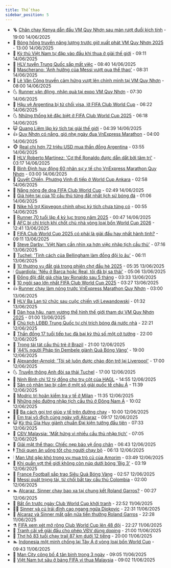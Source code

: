 ```yaml
---
title: Thể thao
sidebar_position: 5
---
```


<!-- vnexpress-the-thao:START -->
- 🪜 [Chân chạy Kenya dẫn đầu VM Quy Nhơn sau màn rượt đuổi kịch tính](https://vnexpress.net/truc-tiep-vnexpress-marathon-quy-nhon-2025-4898920.html) - 19:00 14/06/2025
- 🦩 [Bóng hồng truyền năng lượng trước giờ xuất phát VM Quy Nhơn 2025](https://vnexpress.net/bong-hong-truyen-nang-luong-truoc-gio-xuat-phat-vm-quy-nhon-2025-4898895.html) - 13:00 14/06/2025
- 🧰 [Kỳ thủ Việt Nam tự đập vào đầu khi thua ở giải thế giới](https://vnexpress.net/ky-thu-viet-nam-tu-dap-vao-dau-khi-thua-o-giai-the-gioi-4898866.html) - 09:11 14/06/2025
- 🤗 [HLV tuyển Trung Quốc sắp mất việc](https://vnexpress.net/hlv-tuyen-trung-quoc-sap-mat-viec-4898863.html) - 08:40 14/06/2025
- 🥳 [Mascherano: &#39;Ảnh hưởng của Messi vượt qua thể thao&#39;](https://vnexpress.net/mascherano-anh-huong-cua-messi-vuot-qua-the-thao-4898783.html) - 08:31 14/06/2025
- 🦣 [Lê Văn Công truyền cảm hứng vượt lên chính mình tại VM Quy Nhơn](https://vnexpress.net/le-van-cong-truyen-cam-hung-vuot-len-chinh-minh-tai-vm-quy-nhon-4898796.html) - 08:00 14/06/2025
- 🌜 [Runner vận động, nhận quà tại expo VM Quy Nhơn](https://video.vnexpress.net/runner-van-dong-nhan-qua-tai-expo-vm-quy-nhon-4898760.html) - 07:30 14/06/2025
- 🫶 [Hậu vệ Argentina bị từ chối visa, lỡ FIFA Club World Cup](https://vnexpress.net/hau-ve-argentina-bi-tu-choi-visa-lo-fifa-club-world-cup-4898826.html) - 06:22 14/06/2025
- 🌜 [Những thống kê đặc biệt ở FIFA Club World Cup 2025](https://vnexpress.net/nhung-thong-ke-dac-biet-o-fifa-club-world-cup-2025-4898827.html) - 06:18 14/06/2025
- 😺 [Quang Liêm lập kỳ tích tại giải thế giới](https://vnexpress.net/quang-liem-lap-ky-tich-tai-giai-the-gioi-4898779.html) - 04:39 14/06/2025
- 👍 [Quy Nhơn có nắng, gió nhẹ ngày đua VnExpress Marathon](https://vnexpress.net/quy-nhon-co-nang-gio-nhe-ngay-dua-vnexpress-marathon-4898735.html) - 04:00 14/06/2025
- 🐵 [Real chi hơn 72 triệu USD mua thần đồng Argentina](https://vnexpress.net/real-chi-hon-72-trieu-usd-mua-than-dong-argentina-4898767.html) - 03:55 14/06/2025
- 💫 [HLV Roberto Martinez: &#39;Cơ thể Ronaldo được dẫn dắt bởi tâm trí&#39;](https://vnexpress.net/hlv-roberto-martinez-co-the-ronaldo-duoc-dan-dat-boi-tam-tri-4895493.html) - 03:17 14/06/2025
- 🦆 [Bình Định huy động 60 nhân sự y tế cho VnExpress Marathon Quy Nhơn](https://vnexpress.net/binh-dinh-huy-dong-60-nhan-su-y-te-cho-vnexpress-marathon-quy-nhon-4898744.html) - 03:00 14/06/2025
- 🙉 [Quyết Chiến, Phương Vinh đi tiếp ở World Cup Ankara](https://vnexpress.net/quyet-chien-phuong-vinh-di-tiep-o-world-cup-ankara-4898714.html) - 02:58 14/06/2025
- 📝 [Nắng nóng đe dọa FIFA Club World Cup](https://vnexpress.net/nang-nong-de-doa-fifa-club-world-cup-4898696.html) - 02:49 14/06/2025
- 💯 [Giá hiện tại của 10 cầu thủ từng đắt nhất lịch sử bóng đá](https://vnexpress.net/gia-hien-tai-cua-10-cau-thu-tung-dat-nhat-lich-su-bong-da-4898421.html) - 01:06 14/06/2025
- 🌈 [Nike hỗ trợ Kipyegon chinh phục kỳ tích chưa từng có](https://vnexpress.net/nike-ho-tro-kipyegon-chinh-phuc-ky-tich-chua-tung-co-4898677.html) - 00:55 14/06/2025
- 🦩 [Runner 70 tuổi lập 4 kỷ lục trong năm 2025](https://vnexpress.net/runner-70-tuoi-lap-4-ky-luc-trong-nam-2025-4898684.html) - 00:47 14/06/2025
- 🐲 [AFC bị chỉ trích khi chốt chủ nhà vòng loại bốn World Cup 2026](https://vnexpress.net/afc-bi-chi-trich-khi-chot-chu-nha-vong-loai-bon-world-cup-2026-4898617.html) - 12:41 13/06/2025
- 🌁 [FIFA Club World Cup 2025 có phải là giải đấu hay nhất hành tinh?](https://vnexpress.net/fifa-club-world-cup-2025-co-phai-la-giai-dau-hay-nhat-hanh-tinh-4898530.html) - 09:11 13/06/2025
- 💯 [Steve Darby: &#39;Việt Nam cần nhìn xa hơn việc nhập tịch cầu thủ&#39;](https://vnexpress.net/steve-darby-viet-nam-can-nhin-xa-hon-viec-nhap-tich-cau-thu-4898207.html) - 07:16 13/06/2025
- 🌝 [Tuchel: &#39;Tính cách của Bellingham làm đồng đội lo âu&#39;](https://vnexpress.net/tuchel-tinh-cach-cua-bellingham-lam-dong-doi-lo-au-4898415.html) - 06:11 13/06/2025
- 🤖 [10 thương vụ đắt giá trong phiên chợ đầu hè 2025](https://vnexpress.net/10-thuong-vu-dat-gia-trong-phien-cho-dau-he-2025-4897872.html) - 05:35 13/06/2025
- 🕯 [Guardiola: &#39;Nếu ở Barca hoặc Real, tôi đã bị sa thải&#39;](https://vnexpress.net/guardiola-neu-o-barca-hoac-real-toi-da-bi-sa-thai-4898253.html) - 05:06 13/06/2025
- 🧰 [Đồng đội đắt giá chia tay Ronaldo sau 5 tháng](https://vnexpress.net/dong-doi-dat-gia-chia-tay-ronaldo-sau-5-thang-4898211.html) - 03:33 13/06/2025
- 🥳 [10 ngôi sao lớn nhất FIFA Club World Cup 2025](https://vnexpress.net/10-ngoi-sao-lon-nhat-fifa-club-world-cup-2025-4898032.html) - 03:27 13/06/2025
- 👍 [Runner chạy làm nóng trước VnExpress Marathon Quy Nhơn](https://vnexpress.net/runner-chay-lam-nong-truoc-vnexpress-marathon-quy-nhon-4898276.html) - 03:00 13/06/2025
- 💪 [HLV Ba Lan từ chức sau cuộc chiến với Lewandowski](https://vnexpress.net/hlv-ba-lan-tu-chuc-sau-cuoc-chien-voi-lewandowski-4898203.html) - 01:32 13/06/2025
- 👹 [Dàn hoa hậu, nam vương thể hình thế giới tham dự VM Quy Nhơn 2025](https://vnexpress.net/dan-hoa-hau-nam-vuong-the-hinh-the-gioi-tham-du-vm-quy-nhon-2025-4898053.html) - 01:00 13/06/2025
- 🧰 [Chủ tịch LĐBĐ Trung Quốc tự chỉ trích bóng đá nước nhà](https://vnexpress.net/chu-tich-ldbd-trung-quoc-tu-chi-trich-bong-da-nuoc-nha-4898135.html) - 22:21 12/06/2025
- 🚀 [Thần đồng 17 tuổi tiếp tục đả bại kỳ thủ số một cờ tướng](https://vnexpress.net/than-dong-17-tuoi-tiep-tuc-da-bai-ky-thu-so-mot-co-tuong-4898188.html) - 22:00 12/06/2025
- 🎃 [Trọng tài tát cầu thủ trẻ ở Brazil](https://vnexpress.net/trong-tai-tat-cau-thu-tre-o-brazil-4898186.html) - 21:00 12/06/2025
- 🧰 [&#39;44% người Pháp tin Dembele giành Quả Bóng Vàng&#39;](https://vnexpress.net/44-nguoi-phap-tin-dembele-gianh-qua-bong-vang-4898047.html) - 19:00 12/06/2025
- 👀 [Alexander-Arnold: &#39;Tôi sẽ luôn được chào đón trở lại Liverpool&#39;](https://vnexpress.net/alexander-arnold-toi-se-luon-duoc-chao-don-tro-lai-liverpool-4898184.html) - 17:00 12/06/2025
- 🌜 [Truyền thông Anh đòi sa thải Tuchel](https://vnexpress.net/truyen-thong-anh-doi-sa-thai-tuchel-4898151.html) - 17:00 12/06/2025
- 🫶 [Ninh Bình chi 12 tỷ đồng cho trụ cột của HAGL](https://vnexpress.net/ninh-binh-chi-12-ty-dong-cho-tru-cot-cua-hagl-4898170.html) - 14:55 12/06/2025
- 🦄 [Sân cỏ nhân tạo bị cấm ở một số giải quốc tế châu Á](https://vnexpress.net/san-co-nhan-tao-bi-cam-o-mot-so-giai-quoc-te-chau-a-4898129.html) - 11:39 12/06/2025
- 🥳 [Modric trì hoãn kiểm tra y tế ở Milan](https://vnexpress.net/modric-tri-hoan-kiem-tra-y-te-o-milan-4898076.html) - 11:35 12/06/2025
- 🐲 [Những nẻo đường nhập tịch cầu thủ ở Đông Nam Á](https://vnexpress.net/nhung-neo-duong-nhap-tich-cau-thu-o-dong-nam-a-4896561.html) - 10:02 12/06/2025
- 🧑‍🏫 [Ba cách gọi trợ giúp y tế trên đường chạy](https://vnexpress.net/ba-cach-goi-tro-giup-y-te-tren-duong-chay-4896927.html) - 10:00 12/06/2025
- 🤔 [Em trai vô địch cùng ngày với Alcaraz](https://vnexpress.net/em-trai-vo-dich-cung-ngay-voi-alcaraz-4898015.html) - 09:17 12/06/2025
- 😺 [Kỳ thủ Gia Huy giành chuẩn Đại kiện tướng đầu tiên](https://vnexpress.net/ky-thu-gia-huy-gianh-chuan-dai-kien-tuong-dau-tien-4897932.html) - 07:33 12/06/2025
- 💪 [CĐV Malaysia: &#39;Mất hứng vì nhiều cầu thủ nhập tịch&#39;](https://vnexpress.net/cdv-malaysia-mat-hung-vi-nhieu-cau-thu-nhap-tich-4897911.html) - 07:05 12/06/2025
- 💼 [Giải mật thể thao: Chiếc nẹp bảo vệ ống chân](https://vnexpress.net/giai-mat-the-thao-chiec-nep-bao-ve-ong-chan-4897923.html) - 06:43 12/06/2025
- 🕴 [Thói quen ăn uống tốt cho người chạy bộ](https://vnexpress.net/thoi-quen-an-uong-tot-cho-nguoi-chay-bo-4897871.html) - 06:13 12/06/2025
- 🕯 [Man Utd gặp khó trong vụ mua trò cũ của Amorim](https://vnexpress.net/man-utd-gap-kho-trong-vu-mua-tro-cu-cua-amorim-4897778.html) - 03:49 12/06/2025
- 📝 [Khi quần vợt thế giới không còn núp dưới bóng &#39;Big 3&#39;](https://vnexpress.net/khi-quan-vot-the-gioi-khong-con-nup-duoi-bong-big-3-4897095.html) - 03:19 12/06/2025
- 🧐 [France Football sắp trao Siêu Quả Bóng Vàng](https://vnexpress.net/france-football-sap-trao-sieu-qua-bong-vang-4897713.html) - 02:57 12/06/2025
- 🙉 [Messi quát trọng tài, từ chối bắt tay cầu thủ Colombia](https://vnexpress.net/messi-quat-trong-tai-tu-choi-bat-tay-cau-thu-colombia-4897742.html) - 02:00 12/06/2025
- 🏊 [Alcaraz, Sinner chạy bao xa tại chung kết Roland Garros?](https://vnexpress.net/alcaraz-sinner-chay-bao-xa-tai-chung-ket-roland-garros-4897696.html) - 00:27 12/06/2025
- 🌊 [Bất ổn trước ngày Club World Cup khởi tranh](https://vnexpress.net/bat-on-truoc-ngay-club-world-cup-khoi-tranh-4897692.html) - 22:52 11/06/2025
- 👨‍🏫 [Sinner và cú trái đỉnh cao ngang ngửa Djokovic](https://vnexpress.net/sinner-va-cu-trai-dinh-cao-ngang-ngua-djokovic-4897638.html) - 22:31 11/06/2025
- 🥷 [Alcaraz và Sinner mất gần nửa tiền thưởng Roland Garros](https://vnexpress.net/alcaraz-va-sinner-mat-gan-nua-tien-thuong-roland-garros-4897689.html) - 22:28 11/06/2025
- ⚗️ [FIFA xem xét mở rộng Club World Cup lên 48 đội](https://vnexpress.net/fifa-xem-xet-mo-rong-club-world-cup-len-48-doi-4897691.html) - 22:27 11/06/2025
- 🌮 [Tranh cãi về giải đấu cho phép VĐV dùng doping](https://vnexpress.net/tranh-cai-ve-giai-dau-cho-phep-vdv-dung-doping-4897643.html) - 21:00 11/06/2025
- 🤩 [Thợ hồ 83 tuổi chạy trail 87 km dưới 12 tiếng](https://vnexpress.net/tho-ho-83-tuoi-chay-trail-87-km-duoi-12-tieng-4897594.html) - 20:00 11/06/2025
- 🏊 [Indonesia một mình chống lại Tây Á ở vòng loại bốn World Cup](https://vnexpress.net/indonesia-mot-minh-chong-lai-tay-a-o-vong-loai-bon-world-cup-4897573.html) - 09:43 11/06/2025
- 🐎 [Man City công bố 4 tân binh trong 3 ngày](https://vnexpress.net/man-city-cong-bo-4-tan-binh-trong-3-ngay-4897547.html) - 09:05 11/06/2025
- 💫 [Việt Nam tụt sâu ở bảng FIFA vì thua Malaysia](https://vnexpress.net/viet-nam-tut-sau-o-bang-fifa-vi-thua-malaysia-4897539.html) - 09:02 11/06/2025<!-- vnexpress-the-thao:END -->
